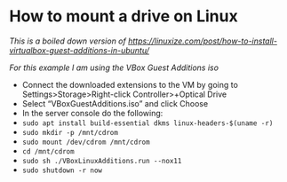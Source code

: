 # How to mount a drive on Linux

*This is a boiled down version of https://linuxize.com/post/how-to-install-virtualbox-guest-additions-in-ubuntu/*

*For this example I am using the VBox Guest Additions iso*
- Connect the downloaded extensions to the VM by going to Settings>Storage>Right-click Controller>+Optical Drive
- Select “VBoxGuestAdditions.iso” and click Choose
- In the server console do the following:
- `sudo apt install build-essential dkms linux-headers-$(uname -r)`
- `sudo mkdir -p /mnt/cdrom`
- `sudo mount /dev/cdrom /mnt/cdrom`
- `cd /mnt/cdrom`
- `sudo sh ./VBoxLinuxAdditions.run --nox11`
- `sudo shutdown -r now`
